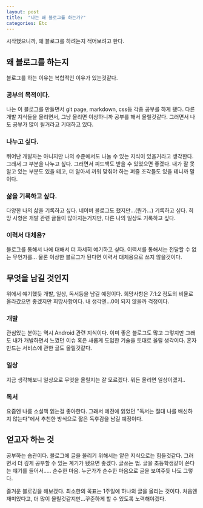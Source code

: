 ```yaml
---
layout: post
title:  "나는 왜 블로그를 하는가?"
categories: Etc
---
```


시작했으니까, 왜 블로그를 하려는지 적어보려고 한다.

## 왜 블로그를 하는지
블로그를 하는 이유는 복합적인 이유가 있는것같다.

### 공부의 목적이다.
  나는 이 블로그를 만들면서 git page, markdown, css등 각종 공부를 하게 됐다.
  다른 개발 지식들을 올리면서, 그냥 올리면 이상하니까 공부를 해서 올릴것같다.
  그러면서 나도 공부가 많이 될거라고 기대하고 있다.

### 나누고 싶다.
  뛰어난 개발자는 아니지만 나의 수준에서도 나눌 수 있는 지식이 있을거라고 생각한다.
  그래서 그 부분을 나누고 싶다. 그러면서 피드백도 받을 수 있었으면 좋겠다.
  내가 잘 못 알고 있는 부분도 있을 테고, 더 알아서 끼워 맞춰야 하는 퍼즐 조각들도 있을 테니까 말이다.

### 삶을 기록하고 싶다.
  다양한 나의 삶을 기록하고 싶다. 네이버 블로그도 했지만...(뭔가...) 기록하고 싶다.
  희망 사항은 개발 관련 글들이 많아지는거지만, 다른 나의 일상도 기록하고 싶다.

### 이력서 대체용?
  블로그를 통해서 나에 대해서 더 자세히 얘기하고 싶다. 이력서를 통해서는 전달할 수 없는 무언가를...
  물론 이상한 블로그가 된다면 이력서 대체용으로 쓰지 않을것이다.

## 무엇을 남길 것인지
  위에서 얘기했듯 개발, 일상, 독서등을 남길 예정이다. 희망사항은 7:1:2 정도의 비율로 올라갔으면 좋겠지만
  희망사항이다. 내 생각엔...0이 되지 않을까 걱정이다.

### 개발
  관심있는 분야는 역시 Android 관련 지식이다. 이미 좋은 블로그도 많고 그렇지만 그래도 내가 개발하면서
  느꼈던 이슈 혹은 새롭게 도입한 기술을 토대로 올릴 생각이다.
  혼자 만드는 서비스에 관한 글도 올릴것같다.

### 일상
  지금 생각해보니 일상으로 무엇을 올릴지는 잘 모르겠다. 뭐든 올리면 일상이겠지..

### 독서
  요즘엔 나름 소설책 읽는걸 좋아한다. 그래서 예전에 읽었던 "독서는 절대 나를 배신하지 않는다"에서 추천한 방식으로
  짧은 독후감을 남길 예정이다.

## 얻고자 하는 것
  공부하는 습관이다. 블로그에 글을 올리기 위해서는 얕은 지식으로는 힘들것같다. 그러면서 더 깊게 공부할 수 있는 계기가 됐으면 좋겠다.
  글쓰는 법. 글을 초등학생같이 쓴다는 얘기를 들어서.....
  순수한 마음. 누군가가 순수한 마음으로 글을 보여주듯 나도 그렇다.

  즐거운 블로깅을 해보겠다. 최소한의 목표는 1주일에 하나의 글을 올리는 것이다. 처음엔 재미있다고, 더 많이 올릴것같지만...꾸준하게 할 수 있도록 노력해야겠다.
